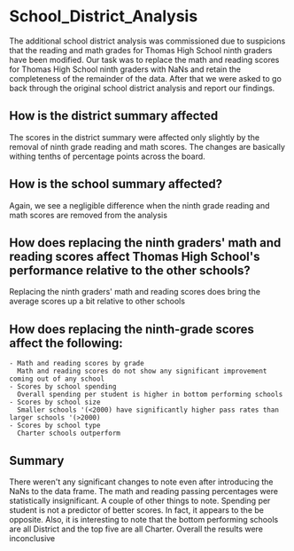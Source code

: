 # School_District_Analysis

The additional school district analysis was commissioned due to suspicions that the reading and math grades for Thomas High School ninth graders have been modified. Our task was to replace the math and reading scores for Thomas High School ninth graders with NaNs and retain the completeness of the remainder of the data. After that we were asked to go back through the original school district analysis and report our findings.

## How is the district summary affected

The scores in the district summary were affected only slightly by the removal of ninth grade reading and math scores. The changes are basically withing tenths of percentage points across the board.

## How is the school summary affected?
Again, we see a negligible difference when the ninth grade reading and math scores are removed from the analysis

## How does replacing the ninth graders' math and reading scores affect Thomas High School's performance relative to the other schools?

Replacing the ninth graders' math and reading scores does bring the average scores up a bit relative to other schools

## How does replacing the ninth-grade scores affect the following:

    - Math and reading scores by grade
      Math and reading scores do not show any significant improvement coming out of any school
    - Scores by school spending
      Overall spending per student is higher in bottom performing schools
    - Scores by school size
      Smaller schools '(<2000) have significantly higher pass rates than larger schools '(>2000)
    - Scores by school type
      Charter schools outperform 

## Summary

There weren't any significant changes to note even after introducing the NaNs to the data frame. The math and reading passing percentages were statistically insignificant. A couple of other things to note. Spending per student is not a predictor of better scores. In fact, it appears to the be opposite. Also, it is interesting to note that the bottom performing schools are all District and the top five are all Charter.  Overall the results were inconclusive 



